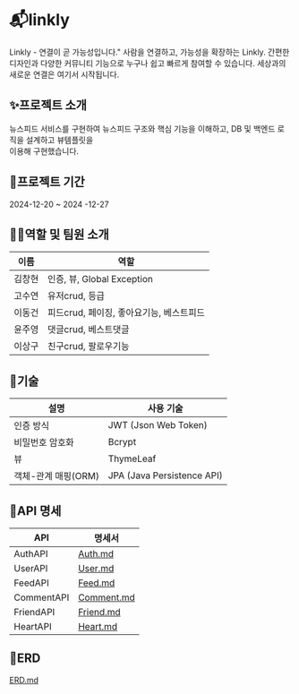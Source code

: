 # 📬linkly
Linkly - 연결이 곧 가능성입니다." 사람을 연결하고, 가능성을 확장하는 Linkly. 간편한 디자인과 다양한 커뮤니티 기능으로 누구나 쉽고 빠르게 참여할 수 있습니다. 세상과의 새로운 연결은 여기서 시작됩니다.
## ✨프로젝트 소개
뉴스피드 서비스를 구현하여 뉴스피드 구조와 핵심 기능을 이해하고, DB 및 백엔드 로직을 설계하고 뷰템플릿을 \
이용해 구현했습니다.

## 📆프로젝트 기간
2024-12-20 ~ 2024 -12-27

## 🙋‍♂️역할 및 팀원 소개
| **이름**             | **역할**                    | 
|--------------------|---------------------------|
| 김창현                | 인증, 뷰, Global Exception   | 
| 고수연                | 유저crud, 등급                |
| 이동건                | 피드crud, 페이징, 좋아요기능, 베스트피드 |
| 윤주영 | 댓글crud, 베스트댓글             |
|이상구 | 친구crud, 팔로우기능             |


## 🦾기술
|      설명        | **사용 기술**                  |
|--------------------|----------------------------|
| 인증 방식         | JWT (Json Web Token)       |
| 비밀번호 암호화   | Bcrypt                     |
| 뷰                | ThymeLeaf                  |
| 객체-관계 매핑(ORM) | JPA (Java Persistence API) |


## 📜API 명세
| API        | 명세서                                     |
|------------|-----------------------------------------|
| AuthAPI    | [Auth.md](linkly%2FDoc%2FAuth.md)       |
| UserAPI    | [User.md](linkly%2FDoc%2FUser.md)       |
| FeedAPI    | [Feed.md](linkly%2FDoc%2FFeed.md)       |
| CommentAPI | [Comment.md](linkly%2FDoc%2FComment.md) |
| FriendAPI  | [Friend.md](linkly%2FDoc%2FFriend.md)   |
| HeartAPI   | [Heart.md](linkly%2FDoc%2FHeart.md)     | 

## 🔗ERD
[ERD.md](linkly%2FDoc%2FERD.md)
